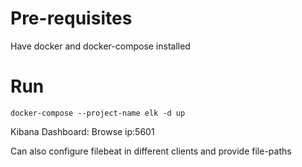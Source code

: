 # Pre-requisites
Have docker and docker-compose installed

# Run
```
docker-compose --project-name elk -d up
```


Kibana Dashboard: Browse ip:5601

Can also configure filebeat in different clients and provide file-paths

